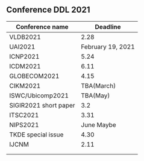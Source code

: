 ## Conference DDL 2021

| Conference name       | Deadline          |
| --------------------- | ----------------- |
| VLDB2021              | 2.28              |
| UAI2021               | February 19, 2021 |
| ICNP2021              | 5.24              |
| ICDM2021              | 6.11              |
| GLOBECOM2021          | 4.15              |
| CIKM2021              | TBA(March)        |
| ISWC/Ubicomp2021      | TBA(May)          |
| SIGIR2021 short paper | 3.2               |
| ITSC2021              | 3.31              |
| NIPS2021              | June Maybe        |
| TKDE special issue    | 4.30              |
| IJCNM                 | 2.11              |
|                       |                   |
|                       |                   |

